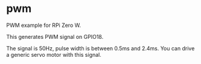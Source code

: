 # pwm

PWM example for RPi Zero W.

This generates PWM signal on GPIO18.

The signal is 50Hz, pulse width is between 0.5ms and 2.4ms.
You can drive a generic servo motor with this signal.